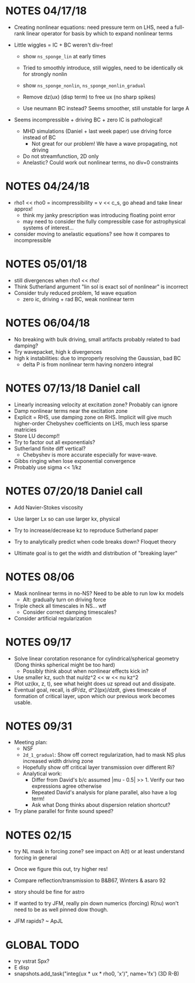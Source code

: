 # NOTES 04/17/18
- Creating nonlinear equations: need pressure term on LHS, need a full-rank
  linear operator for basis by which to expand nonlinear terms

- Little wiggles = IC + BC weren't div-free!
    - show `ns_sponge_lin` at early times

    - Tried to smoothly introduce, still wiggles, need to be identically ok for
      strongly nonlin
    - show `ns_sponge_nonlin`, `ns_sponge_nonlin_gradual`

    - Remove dz(ux) (disp term) to free ux (no sharp spikes)
    - Use neumann BC instead? Seems smoother, still unstable for large A

- Seems incompressible + driving BC + zero IC is pathological!
    - MHD simulations (Daniel + last week paper) use driving force instead of BC
        - Not great for our problem! We have a wave propagating, not driving
    - Do not streamfunction, 2D only
    - Anelastic? Could work out nonlinear terms, no div=0 constraints

# NOTES 04/24/18
- rho1 << rho0 = incompressibility = v << c\_s, go ahead and take linear approx!
    - think my janky prescription was introducing floating point error
    - may need to consider the fully compressible case for astrophysical systems
      of interest...
- consider moving to anelastic equations? see how it compares to incompressible

# NOTES 05/01/18
- still divergences when rho1 << rho!
- Think Sutherland argument "lin sol is exact sol of nonlinear" is incorrect
- Consider truly reduced problem, 1d wave equation
    - zero ic, driving + rad BC, weak nonlinear term

# NOTES 06/04/18
- No breaking with bulk driving, small artifacts probably related to bad
  damping?
- Try wavepacket, high k divergences
- high k instabilities: due to improperly resolving the Gaussian, bad BC
    - delta P is from nonlinear term having nonzero integral

# NOTES 07/13/18 Daniel call
- Linearly increasing velocity at excitation zone? Probably can ignore
- Damp nonlinear terms near the excitation zone
- Explicit = RHS, use damping zone on RHS.
    Implicit will give much higher-order Chebyshev coefficients on LHS, much
    less sparse matricies
- Store LU decomp!!
- Try to factor out all exponentials?
- Sutherland finite diff vertical?
    - Chebyshev is more accurate especially for wave-wave.
- Gibbs ringing when lose exponential convergence
- Probably use sigma << 1/kz

# NOTES 07/20/18 Daniel call
- Add Navier-Stokes viscosity
- Use larger Lx so can use larger kx, physical
- Try to increase/decrease kz to reproduce Sutherland paper

- Try to analytically predict when code breaks down? Floquet theory
- Ultimate goal is to get the width and distribution of "breaking layer"

# NOTES 08/06
- Mask nonlinear terms in no-NS? Need to be able to run low kx models
    - Alt: gradually turn on driving force
- Triple check all timescales in NS... wtf
    - Consider correct damping timescales?
- Consider artificial regularization

# NOTES 09/17
- Solve linear corotation resonance for cylindrical/spherical geometry (Dong
  thinks spherical might be too hard)
    - Possibly think about when nonlinear effects kick in?
- Use smaller kz, such that nu/dz^2 << w << nu kz^2
- Plot uz(kx, z, t), see what height does uz spread out and dissipate.
- Eventual goal, recall, is dP/dz, d^2(px)/dzdt, gives timescale of formation of
  critical layer, upon which our previous work becomes usable.

# NOTES 09/31
- Meeting plan:
    - NSF
    - `2d_1_gradual`: Show off correct regularization, had to mask NS plus
      increased width driving zone
    - Hopefully show off critical layer transmission over different Ri?
    - Analytical work:
        - Differ from David's b/c assumed |mu - 0.5| >> 1. Verify our two
          expressions agree otherwise
        - Repeated David's analysis for plane parallel, also have a log term!
        - Ask what Dong thinks about dispersion relation shortcut?
- Try plane parallel for finite sound speed?

# NOTES 02/15
- try NL mask in forcing zone? see impact on A(t) or at least understand forcing
  in general
- Once we figure this out, try higher res!
- Compare reflection/transmission to B&B67, Winters & asaro 92

- story should be fine for astro
- If wanted to try JFM, really pin down numerics (forcing) R(nu) won't need to
  be as well pinned dow though.
- JFM rapids? ~ ApJL

# GLOBAL TODO
- try vstrat Spx?
- E disp
- snapshots.add_task("integ(ux * ux * rho0, 'x')", name='fx') (3D R-B)
